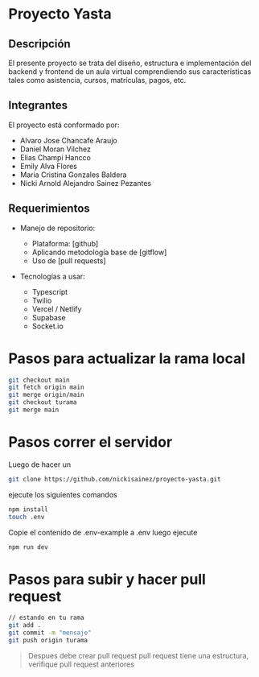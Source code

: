 # Proyecto Yasta

## Descripción

El presente proyecto se trata del diseño, estructura e implementación del backend y frontend de un aula virtual comprendiendo sus características tales como asistencia, cursos, matrículas, pagos, etc.

## Integrantes

El proyecto está conformado por:    

- Alvaro Jose Chancafe Araujo
- Daniel Moran Vilchez
- Elias Champi Hancco
- Emily Alva Flores
- Maria Cristina Gonzales Baldera
- Nicki Arnold Alejandro Sainez Pezantes

## Requerimientos

- Manejo de repositorio:
    - Plataforma: [github]
    - Aplicando metodología base de [gitflow]
    - Uso de [pull requests]

- Tecnologías a usar:
    - Typescript
    - Twilio
    - Vercel / Netlify
    - Supabase
    - Socket.io
   
# Pasos para actualizar la rama local


```sh
git checkout main
git fetch origin main
git merge origin/main
git checkout turama
git merge main
```

# Pasos correr el servidor

Luego de hacer un 

```sh
git clone https://github.com/nickisainez/proyecto-yasta.git

```
ejecute los siguientes comandos

```sh
npm install
touch .env
```

Copie el contenido de .env-example a .env
luego ejecute
```sh
npm run dev
```

# Pasos para subir y hacer pull request


```sh
// estando en tu rama
git add .
git commit -m "mensaje"
git push origin turama
```

> Despues debe crear pull request
> pull request tiene una estructura, verifique pull request anteriores
